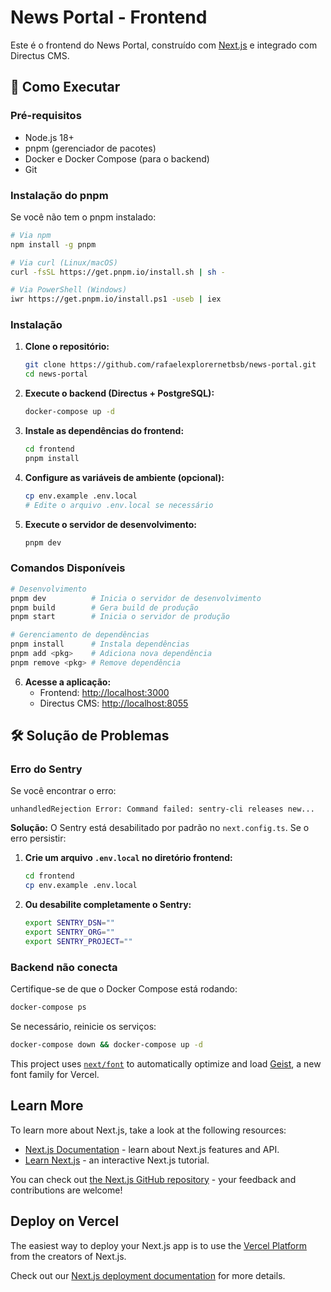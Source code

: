 # News Portal - Frontend

Este é o frontend do News Portal, construído com [Next.js](https://nextjs.org) e integrado com Directus CMS.

## 🚀 Como Executar

### Pré-requisitos
- Node.js 18+ 
- pnpm (gerenciador de pacotes)
- Docker e Docker Compose (para o backend)
- Git

### Instalação do pnpm
Se você não tem o pnpm instalado:
```bash
# Via npm
npm install -g pnpm

# Via curl (Linux/macOS)
curl -fsSL https://get.pnpm.io/install.sh | sh -

# Via PowerShell (Windows)
iwr https://get.pnpm.io/install.ps1 -useb | iex
```

### Instalação

1. **Clone o repositório:**
   ```bash
   git clone https://github.com/rafaelexplorernetbsb/news-portal.git
   cd news-portal
   ```

2. **Execute o backend (Directus + PostgreSQL):**
   ```bash
   docker-compose up -d
   ```

3. **Instale as dependências do frontend:**
   ```bash
   cd frontend
   pnpm install
   ```

4. **Configure as variáveis de ambiente (opcional):**
   ```bash
   cp env.example .env.local
   # Edite o arquivo .env.local se necessário
   ```

5. **Execute o servidor de desenvolvimento:**
   ```bash
   pnpm dev
   ```

### Comandos Disponíveis
```bash
# Desenvolvimento
pnpm dev          # Inicia o servidor de desenvolvimento
pnpm build        # Gera build de produção
pnpm start        # Inicia o servidor de produção

# Gerenciamento de dependências
pnpm install      # Instala dependências
pnpm add <pkg>    # Adiciona nova dependência
pnpm remove <pkg> # Remove dependência
```

6. **Acesse a aplicação:**
   - Frontend: [http://localhost:3000](http://localhost:3000)
   - Directus CMS: [http://localhost:8055](http://localhost:8055)

## 🛠️ Solução de Problemas

### Erro do Sentry
Se você encontrar o erro:
```
unhandledRejection Error: Command failed: sentry-cli releases new...
```

**Solução:** O Sentry está desabilitado por padrão no `next.config.ts`. Se o erro persistir:

1. **Crie um arquivo `.env.local` no diretório frontend:**
   ```bash
   cd frontend
   cp env.example .env.local
   ```

2. **Ou desabilite completamente o Sentry:**
   ```bash
   export SENTRY_DSN=""
   export SENTRY_ORG=""
   export SENTRY_PROJECT=""
   ```

### Backend não conecta
Certifique-se de que o Docker Compose está rodando:
```bash
docker-compose ps
```

Se necessário, reinicie os serviços:
```bash
docker-compose down && docker-compose up -d
```

This project uses [`next/font`](https://nextjs.org/docs/app/building-your-application/optimizing/fonts) to automatically optimize and load [Geist](https://vercel.com/font), a new font family for Vercel.

## Learn More

To learn more about Next.js, take a look at the following resources:

- [Next.js Documentation](https://nextjs.org/docs) - learn about Next.js features and API.
- [Learn Next.js](https://nextjs.org/learn) - an interactive Next.js tutorial.

You can check out [the Next.js GitHub repository](https://github.com/vercel/next.js) - your feedback and contributions are welcome!

## Deploy on Vercel

The easiest way to deploy your Next.js app is to use the [Vercel Platform](https://vercel.com/new?utm_medium=default-template&filter=next.js&utm_source=create-next-app&utm_campaign=create-next-app-readme) from the creators of Next.js.

Check out our [Next.js deployment documentation](https://nextjs.org/docs/app/building-your-application/deploying) for more details.
